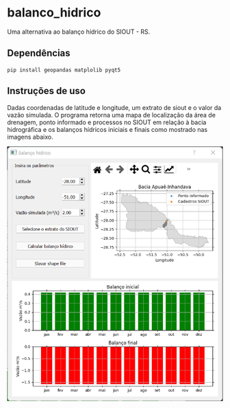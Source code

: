 # balanco_hidrico
Uma alternativa ao balanço hídrico do SIOUT - RS.

## Dependências
    pip install geopandas matplolib pyqt5
   
## Instruções de uso

Dadas coordenadas de latitude e longitude, um extrato de siout e o valor da vazão simulada. O programa retorna uma mapa de localização da área de drenagem, ponto informado e processos no SIOUT em relação à bacia hidrográfica e os balanços hídricos iniciais e finais como mostrado nas imagens abaixo.

![alt text](figs/guiss.PNG)
